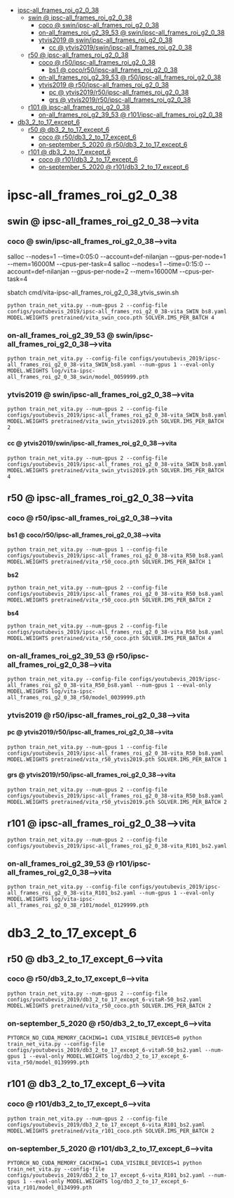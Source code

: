 <!-- MarkdownTOC -->

- [ipsc-all_frames_roi_g2_0_38](#ipsc_all_frames_roi_g2_0_38_)
    - [swin       @ ipsc-all_frames_roi_g2_0_38](#swin___ipsc_all_frames_roi_g2_0_3_8_)
        - [coco       @ swin/ipsc-all_frames_roi_g2_0_38](#coco___swin_ipsc_all_frames_roi_g2_0_38_)
        - [on-all_frames_roi_g2_39_53       @ swin/ipsc-all_frames_roi_g2_0_38](#on_all_frames_roi_g2_39_53___swin_ipsc_all_frames_roi_g2_0_38_)
        - [ytvis2019       @ swin/ipsc-all_frames_roi_g2_0_38](#ytvis2019___swin_ipsc_all_frames_roi_g2_0_38_)
            - [cc       @ ytvis2019/swin/ipsc-all_frames_roi_g2_0_38](#cc___ytvis2019_swin_ipsc_all_frames_roi_g2_0_38_)
    - [r50       @ ipsc-all_frames_roi_g2_0_38](#r50___ipsc_all_frames_roi_g2_0_3_8_)
        - [coco       @ r50/ipsc-all_frames_roi_g2_0_38](#coco___r50_ipsc_all_frames_roi_g2_0_3_8_)
            - [bs1       @ coco/r50/ipsc-all_frames_roi_g2_0_38](#bs1___coco_r50_ipsc_all_frames_roi_g2_0_38_)
        - [on-all_frames_roi_g2_39_53       @ r50/ipsc-all_frames_roi_g2_0_38](#on_all_frames_roi_g2_39_53___r50_ipsc_all_frames_roi_g2_0_3_8_)
        - [ytvis2019       @ r50/ipsc-all_frames_roi_g2_0_38](#ytvis2019___r50_ipsc_all_frames_roi_g2_0_3_8_)
            - [pc       @ ytvis2019/r50/ipsc-all_frames_roi_g2_0_38](#pc___ytvis2019_r50_ipsc_all_frames_roi_g2_0_3_8_)
            - [grs       @ ytvis2019/r50/ipsc-all_frames_roi_g2_0_38](#grs___ytvis2019_r50_ipsc_all_frames_roi_g2_0_3_8_)
    - [r101       @ ipsc-all_frames_roi_g2_0_38](#r101___ipsc_all_frames_roi_g2_0_3_8_)
        - [on-all_frames_roi_g2_39_53       @ r101/ipsc-all_frames_roi_g2_0_38](#on_all_frames_roi_g2_39_53___r101_ipsc_all_frames_roi_g2_0_38_)
- [db3_2_to_17_except_6](#db3_2_to_17_except_6_)
    - [r50       @ db3_2_to_17_except_6](#r50___db3_2_to_17_except_6_)
        - [coco       @ r50/db3_2_to_17_except_6](#coco___r50_db3_2_to_17_except_6_)
        - [on-september_5_2020       @ r50/db3_2_to_17_except_6](#on_september_5_2020___r50_db3_2_to_17_except_6_)
    - [r101       @ db3_2_to_17_except_6](#r101___db3_2_to_17_except_6_)
        - [coco       @ r101/db3_2_to_17_except_6](#coco___r101_db3_2_to_17_except_6_)
        - [on-september_5_2020       @ r101/db3_2_to_17_except_6](#on_september_5_2020___r101_db3_2_to_17_except_6_)

<!-- /MarkdownTOC -->

<a id="ipsc_all_frames_roi_g2_0_38_"></a>
# ipsc-all_frames_roi_g2_0_38

<a id="swin___ipsc_all_frames_roi_g2_0_3_8_"></a>
## swin       @ ipsc-all_frames_roi_g2_0_38-->vita

<a id="coco___swin_ipsc_all_frames_roi_g2_0_38_"></a>
### coco       @ swin/ipsc-all_frames_roi_g2_0_38-->vita
salloc --nodes=1 --time=0:05:0 --account=def-nilanjan --gpus-per-node=1 --mem=16000M --cpus-per-task=4
salloc --nodes=1 --time=0:15:0 --account=def-nilanjan --gpus-per-node=2 --mem=16000M --cpus-per-task=4

sbatch cmd/vita-ipsc-all_frames_roi_g2_0_38_ytvis_swin.sh

```
python train_net_vita.py --num-gpus 2 --config-file configs/youtubevis_2019/ipsc-all_frames_roi_g2_0_38-vita_SWIN_bs8.yaml MODEL.WEIGHTS pretrained/vita_swin_coco.pth SOLVER.IMS_PER_BATCH 4
```
<a id="on_all_frames_roi_g2_39_53___swin_ipsc_all_frames_roi_g2_0_38_"></a>
### on-all_frames_roi_g2_39_53       @ swin/ipsc-all_frames_roi_g2_0_38-->vita
```
python train_net_vita.py --config-file configs/youtubevis_2019/ipsc-all_frames_roi_g2_0_38-vita_SWIN_bs8.yaml --num-gpus 1 --eval-only MODEL.WEIGHTS log/vita-ipsc-all_frames_roi_g2_0_38_swin/model_0059999.pth
```


<a id="ytvis2019___swin_ipsc_all_frames_roi_g2_0_38_"></a>
### ytvis2019       @ swin/ipsc-all_frames_roi_g2_0_38-->vita
```
python train_net_vita.py --num-gpus 2 --config-file configs/youtubevis_2019/ipsc-all_frames_roi_g2_0_38-vita_SWIN_bs8.yaml MODEL.WEIGHTS pretrained/vita_swin_ytvis2019.pth SOLVER.IMS_PER_BATCH 2
```
<a id="cc___ytvis2019_swin_ipsc_all_frames_roi_g2_0_38_"></a>
#### cc       @ ytvis2019/swin/ipsc-all_frames_roi_g2_0_38-->vita
```
python train_net_vita.py --num-gpus 2 --config-file configs/youtubevis_2019/ipsc-all_frames_roi_g2_0_38-vita_SWIN_bs8.yaml MODEL.WEIGHTS pretrained/vita_swin_ytvis2019.pth SOLVER.IMS_PER_BATCH 4
```
<a id="r50___ipsc_all_frames_roi_g2_0_3_8_"></a>
## r50       @ ipsc-all_frames_roi_g2_0_38-->vita

<a id="coco___r50_ipsc_all_frames_roi_g2_0_3_8_"></a>
### coco       @ r50/ipsc-all_frames_roi_g2_0_38-->vita

<a id="bs1___coco_r50_ipsc_all_frames_roi_g2_0_38_"></a>
#### bs1       @ coco/r50/ipsc-all_frames_roi_g2_0_38-->vita
```
python train_net_vita.py --num-gpus 1 --config-file configs/youtubevis_2019/ipsc-all_frames_roi_g2_0_38-vita_R50_bs8.yaml MODEL.WEIGHTS pretrained/vita_r50_coco.pth SOLVER.IMS_PER_BATCH 1
```
__bs2__  
```
python train_net_vita.py --num-gpus 2 --config-file configs/youtubevis_2019/ipsc-all_frames_roi_g2_0_38-vita_R50_bs8.yaml MODEL.WEIGHTS pretrained/vita_r50_coco.pth SOLVER.IMS_PER_BATCH 2
```
__bs4__   
```
python train_net_vita.py --num-gpus 2 --config-file configs/youtubevis_2019/ipsc-all_frames_roi_g2_0_38-vita_R50_bs8.yaml MODEL.WEIGHTS pretrained/vita_r50_coco.pth SOLVER.IMS_PER_BATCH 4
```
<a id="on_all_frames_roi_g2_39_53___r50_ipsc_all_frames_roi_g2_0_3_8_"></a>
### on-all_frames_roi_g2_39_53       @ r50/ipsc-all_frames_roi_g2_0_38-->vita
```
python train_net_vita.py --config-file configs/youtubevis_2019/ipsc-all_frames_roi_g2_0_38-vita_R50_bs8.yaml --num-gpus 1 --eval-only MODEL.WEIGHTS log/vita-ipsc-all_frames_roi_g2_0_38_r50/model_0039999.pth
```

<a id="ytvis2019___r50_ipsc_all_frames_roi_g2_0_3_8_"></a>
### ytvis2019       @ r50/ipsc-all_frames_roi_g2_0_38-->vita

<a id="pc___ytvis2019_r50_ipsc_all_frames_roi_g2_0_3_8_"></a>
#### pc       @ ytvis2019/r50/ipsc-all_frames_roi_g2_0_38-->vita
```
python train_net_vita.py --num-gpus 1 --config-file configs/youtubevis_2019/ipsc-all_frames_roi_g2_0_38-vita_R50_bs8.yaml MODEL.WEIGHTS pretrained/vita_r50_ytvis2019.pth SOLVER.IMS_PER_BATCH 1
```
<a id="grs___ytvis2019_r50_ipsc_all_frames_roi_g2_0_3_8_"></a>
#### grs       @ ytvis2019/r50/ipsc-all_frames_roi_g2_0_38-->vita
```
python train_net_vita.py --num-gpus 2 --config-file configs/youtubevis_2019/ipsc-all_frames_roi_g2_0_38-vita_R50_bs8.yaml MODEL.WEIGHTS pretrained/vita_r50_ytvis2019.pth SOLVER.IMS_PER_BATCH 2
```
<a id="r101___ipsc_all_frames_roi_g2_0_3_8_"></a>
## r101       @ ipsc-all_frames_roi_g2_0_38-->vita
```
python train_net_vita.py --num-gpus 2 --config-file configs/youtubevis_2019/ipsc-all_frames_roi_g2_0_38-vita_R101_bs2.yaml
```
<a id="on_all_frames_roi_g2_39_53___r101_ipsc_all_frames_roi_g2_0_38_"></a>
### on-all_frames_roi_g2_39_53       @ r101/ipsc-all_frames_roi_g2_0_38-->vita
```
python train_net_vita.py --config-file configs/youtubevis_2019/ipsc-all_frames_roi_g2_0_38-vita_R101_bs2.yaml --num-gpus 1 --eval-only MODEL.WEIGHTS log/vita-ipsc-all_frames_roi_g2_0_38_r101/model_0129999.pth
```


<a id="db3_2_to_17_except_6_"></a>
# db3_2_to_17_except_6
<a id="r50___db3_2_to_17_except_6_"></a>
## r50       @ db3_2_to_17_except_6-->vita

<a id="coco___r50_db3_2_to_17_except_6_"></a>
### coco       @ r50/db3_2_to_17_except_6-->vita
```
python train_net_vita.py --num-gpus 2 --config-file configs/youtubevis_2019/db3_2_to_17_except_6-vitaR-50_bs2.yaml MODEL.WEIGHTS pretrained/vita_r50_coco.pth SOLVER.IMS_PER_BATCH 2
```

<a id="on_september_5_2020___r50_db3_2_to_17_except_6_"></a>
### on-september_5_2020       @ r50/db3_2_to_17_except_6-->vita
```
PYTORCH_NO_CUDA_MEMORY_CACHING=1 CUDA_VISIBLE_DEVICES=0 python train_net_vita.py --config-file configs/youtubevis_2019/db3_2_to_17_except_6-vitaR-50_bs2.yaml --num-gpus 1 --eval-only MODEL.WEIGHTS log/db3_2_to_17_except_6-vita_r50/model_0139999.pth
```

<a id="r101___db3_2_to_17_except_6_"></a>
## r101       @ db3_2_to_17_except_6-->vita

<a id="coco___r101_db3_2_to_17_except_6_"></a>
### coco       @ r101/db3_2_to_17_except_6-->vita
```
python train_net_vita.py --num-gpus 2 --config-file configs/youtubevis_2019/db3_2_to_17_except_6-vita_R101_bs2.yaml MODEL.WEIGHTS pretrained/vita_r101_coco.pth SOLVER.IMS_PER_BATCH 2
```

<a id="on_september_5_2020___r101_db3_2_to_17_except_6_"></a>
### on-september_5_2020       @ r101/db3_2_to_17_except_6-->vita
```
PYTORCH_NO_CUDA_MEMORY_CACHING=1 CUDA_VISIBLE_DEVICES=1 python train_net_vita.py --config-file configs/youtubevis_2019/db3_2_to_17_except_6-vita_R101_bs2.yaml --num-gpus 1 --eval-only MODEL.WEIGHTS log/db3_2_to_17_except_6-vita_r101/model_0134999.pth
```













